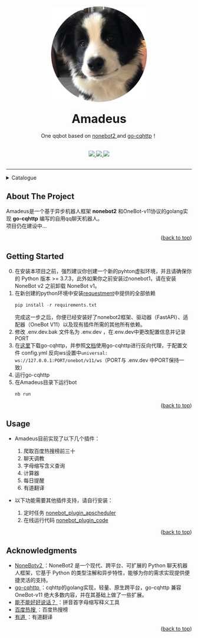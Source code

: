 <div id="top"></div>


<!-- PROJECT LOGO -->
<br />
<div align="center">
  <a href="https://github.com/xiaoyu2018/Amadeus">
    <img src="https://raw.githubusercontent.com/xiaoyu2018/Best-README-Template/master/images/1.png" width="260" height="260">
  </a>

  <h3 align="center"><font size="6">Amadeus</font></h3>

  <p align="center">
    One qqbot based on <a href="https://github.com/nonebot/nonebot2"> nonebot2 </a> and <a href="https://github.com/Mrs4s/go-cqhttp" >go-cqhttp</a>！
    <br />
    <br />
  </p>
</div>


<!-- 修改url -->
<div align="center">
  <a href="https://github.com/xiaoyu2018/Amadeus/graphs/contributors">
    <img src="https://img.shields.io/github/contributors/xiaoyu2018/Amadeus.svg?style=for-the-badge">
  </a>  
  <a href="https://github.com/xiaoyu2018/Amadeus/stargazers">
    <img src="https://img.shields.io/github/stars/xiaoyu2018/Amadeus.svg?style=for-the-badge">
  </a>  
  <a href="https://github.com/xiaoyu2018/Amadeus/blob/main/LICENSE">
    <img src="https://img.shields.io/github/license/xiaoyu2018/Amadeus.svg?style=for-the-badge">
  </a>  
</div>
<br />

---

<!-- TABLE OF CONTENTS -->
<details>
  <summary>Catalogue</summary>
  <ol>
    <li>
      <a href="#about-the-project">About The Project</a>
    </li>
    <li>
      <a href="#getting-started">Getting Started</a>
    </li>
    <li><a href="#usage">Usage</a></li>
    <li><a href="#acknowledgments">Acknowledgments</a></li>
  </ol>
</details>



<!-- ABOUT THE PROJECT -->
## About The Project
Amadeus是一个基于异步机器人框架 **nonebot2** 和OneBot-v11协议的golang实现   **go-cqhttp** 编写的自用qq聊天机器人。  
项目仍在建设中...


<p align="right">(<a href="#top">back to top</a>)</p>

<!-- GETTING STARTED -->
## Getting Started
0. 在安装本项目之前，强烈建议你创建一个新的pyhton虚拟环境，并且请确保你的 Python 版本 >= 3.7.3，此外如果你之前安装过nonebot1，请在安装 NoneBot v2 之前卸载 NoneBot v1。
1. 在新创建的python环境中安装<a href="./requirements.txt" >requestment</a>中提供的全部依赖
    ```python
    pip install -r requirements.txt
    ```
    完成这一步之后，你便已经安装好了nonebot2框架、驱动器（FastAPI）、适配器（OneBot V11）以及现有插件所需的其他所有依赖。
2. 修改 .env.dev.bak 文件名为 .env.dev ，在.env.dev中更改配置信息并记录PORT
3. 在<a href="https://github.com/Mrs4s/go-cqhttp/releases/tag/v1.0.0-rc1" >这里</a>下载go-cqhttp，并参照<a href="https://docs.go-cqhttp.org/guide/quick_start.html#%E5%9F%BA%E7%A1%80%E6%95%99%E7%A8%8B" >文档</a>使用go-cqhttp进行反向代理，于配置文件 config.yml 反向ws设置中`universal: ws://127.0.0.1:PORT/onebot/v11/ws`（PORT与 .env.dev 中PORT保持一致）
4. 运行go-cqhttp
5. 在Amadeus目录下运行bot
    ```python
    nb run
    ```

<p align="right">(<a href="#top">back to top</a>)</p>

## Usage
+ Amadeus目前实现了以下几个插件：  
  1. 爬取百度热搜榜前三十
  2. 聊天调教
  3. 字母缩写含义查询
  4. 计算器
  5. 每日提醒
  6. 有道翻译

+ 以下功能需要其他插件支持，请自行安装：
  1. 定时任务 <a href="https://github.com/nonebot/plugin-apscheduler"> nonebot_plugin_apscheduler </a>
  2. 在线运行代码 <a href="https://github.com/yzyyz1387/nonebot_plugin_code"> nonebot_plugin_code </a>
<p align="right">(<a href="#top">back to top</a>)</p>


<!-- ACKNOWLEDGMENTS -->
## Acknowledgments
+ <a href="https://github.com/nonebot/nonebot2"> NoneBotv2 </a>：NoneBot2 是一个现代、跨平台、可扩展的 Python 聊天机器人框架，它基于 Python 的类型注解和异步特性，能够为你的需求实现提供便捷灵活的支持。
+ <a href="https://github.com/nonebot/nonebot2"> go-cqhttp </a>：cqhttp的golang实现，轻量、原生跨平台，go-cqhttp 兼容 OneBot-v11 绝大多数内容，并在其基础上做了一些扩展。
+ <a href="https://lab.magiconch.com/nbnhhsh/"> 能不能好好说话？ </a>：拼音首字母缩写释义工具
+ <a href="https://top.baidu.com/board?tab=realtime"> 百度热搜 </a>：百度热搜榜
+ <a href="https://www.youdao.com/"> 有道 </a>：有道翻译

<p align="right">(<a href="#top">back to top</a>)</p>



